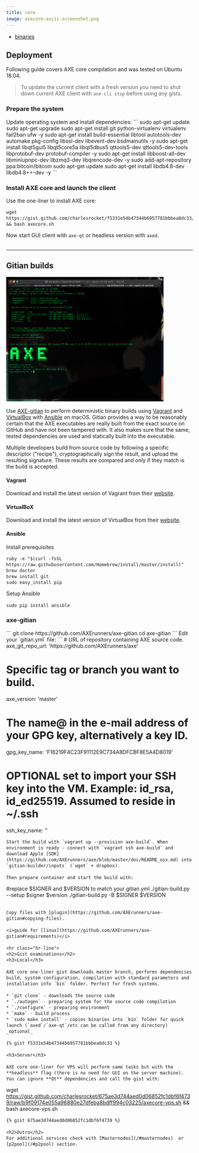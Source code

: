 ```yaml
---
title: core
image: axecore-ascii-screenshot.png
---
```

<section><ul class="actions">
<li><a href="https://github.com/AXErunners/axe/releases/latest" class="button icon fa-download">binaries</a></li>
</ul>
</section>
<h2>Deployment</h2>
Following guide covers AXE core compilation and was tested on Ubuntu 18.04.
<blockquote>To update the current client with a fresh version you need to shut down current AXE client with <code>axe-cli stop</code> before using any gists.</blockquote>
<h3>Prepare the system</h3>
Update operating system and install dependencies:
```
sudo apt-get update
sudo apt-get upgrade
sudo apt-get install git python-virtualenv virtualenv fail2ban ufw -y
sudo apt-get install build-essential libtool autotools-dev automake pkg-config libssl-dev libevent-dev bsdmainutils -y
sudo apt-get install libqt5gui5 libqt5core5a libqt5dbus5 qttools5-dev qttools5-dev-tools libprotobuf-dev protobuf-compiler -y
sudo apt-get install libboost-all-dev libminiupnpc-dev libzmq3-dev libqrencode-dev -y
sudo add-apt-repository ppa:bitcoin/bitcoin
sudo apt-get update
sudo apt-get install libdb4.8-dev libdb4.8++-dev -y
```
<h3>Install AXE core and launch the client</h3>

Use the one-liner to install AXE core:

```
wget https://gist.github.com/charlesrocket/f5331e54b47344b6957781bbbea8dc33/raw/17e4d3d1ce8ee5e45b5b022c32d7fa2616ba5643/axecore.sh && bash axecore.sh
```

Now start GUI client with `axe-qt` or headless version with `axed`.<br />
<br />

<hr class="hr-line">
<h2>Gitian builds</h2>
<img src="https://raw.githubusercontent.com/AXErunners/media/master/etc/axe-gitian-mojave.png" width="425">

Use [AXE-gitian](https://github.com/AXErunners/axe-gitian) to perform deterministic binary builds using [Vagrant](https://www.vagrantup.com/) and [VirtualBox](https://www.virtualbox.org/) with [Ansible](https://www.ansible.com/) on macOS. Gitian provides a way to be reasonably certain that the AXE executables are really built from the exact source on GitHub and have not been tampered with. It also makes sure that the same, tested dependencies are used and statically built into the executable.

Multiple developers build from source code by following a specific descriptor ("recipe"), cryptographically sign the result, and upload the resulting signature. These results are compared and only if they match is the build is accepted.

<h4>Vagrant</h4>

Download and install the latest version of Vagrant from their [website](https://www.vagrantup.com/downloads.html).

<h4>VirtualBoX</h4>

Download and install the latest version of VirtualBox from their [website](https://www.virtualbox.org/wiki/Downloads).

<h4>Ansible</h4>

Install prerequisites
```
ruby -e "$(curl -fsSL https://raw.githubusercontent.com/Homebrew/install/master/install)"
brew doctor
brew install git
sudo easy_install pip
```
Setup Ansible

`sudo pip install ansible`

<h3>axe-gitian</h3>
```
git clone https://github.com/AXErunners/axe-gitian
cd axe-gitian
```
Edit your `gitian.yml` file:
```
# URL of repository containing AXE source code.
axe_git_repo_url: 'https://github.com/AXErunners/axe'

# Specific tag or branch you want to build.
axe_version: 'master'

# The name@ in the e-mail address of your GPG key, alternatively a key ID.
gpg_key_name: 'F16219F4C23F91112E9C734A8DFCBF8E5A4D8019'

# OPTIONAL set to import your SSH key into the VM. Example: id_rsa, id_ed25519. Assumed to reside in ~/.ssh
ssh_key_name: ''
```
Start the build with `vagrant up --provision axe-build`. When environment is ready - connect with `vagrant ssh axe-build` and download Apple [SDK](https://github.com/AXErunners/axe/blob/master/doc/README_osx.md) into `gitian-builder/inputs` (`wget` + dropbox).

Then prepare container and start the build with:
```
#replace $SIGNER and $VERSION to match your gitian.yml
./gitian-build.py --setup $signer $version
./gitian-build.py -B $SIGNER $VERSION
```

Copy files with [plugin](https://github.com/AXErunners/axe-gitian#copying-files).

<i>guide for [linux](https://github.com/AXErunners/axe-gitian#requirements)</i>

<hr class="hr-line">
<h2>Gist examinations</h2>
<h3>Local</h3>

AXE core one-liner gist downloads master branch, performs dependencies build, system configuration, compilation with standard parameters and installation info `bin` folder. Perfect for fresh systems.

* `git clone` - downloads the source code
* `./autogen` - preparing system for the source code compilation
* `./configure` - preparing environment
* `make` - build process
* `sudo make install` - copies binaries into `bin` folder for quick launch (`axed`/`axe-qt`/etc can be called from any directory) _optional_

{% gist f5331e54b47344b6957781bbbea8dc33 %}

<h3>Server</h3>

AXE core one-liner for VPS will perform same tasks but with the **headless** flag (there is no need for GUI on the server machine). You can ignore **Qt** dependencies and call the gist with:
```
wget https://gist.github.com/charlesrocket/675ae3d744aed0d06852fc1dbf6f4739/raw/b9f09174e055a96880e27dfeba8bdff994c03225/axecore-vps.sh && bash axecore-vps.sh
```
{% gist 675ae3d744aed0d06852fc1dbf6f4739 %}

<h2>Outro</h2>
For additional services check with [Masternodes](/#masternodes)  or [p2pool](/#p2pool) section.
